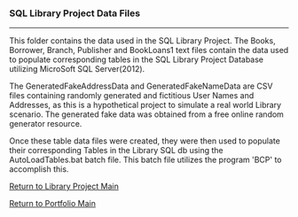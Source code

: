 ### SQL Library Project Data Files
***

This folder contains the data used in the SQL Library
Project.  The Books, Borrower, Branch, Publisher and
BookLoans1 text files contain the data used to populate
corresponding tables in the SQL Library Project Database
utilizing MicroSoft SQL Server(2012).

The GeneratedFakeAddressData and GeneratedFakeNameData
are CSV files containing randomly generated and fictitious
User Names and Addresses, as this is a hypothetical
project to simulate a real world Library scenario.
The generated fake data was obtained from a free
online random generator resource.

Once these table data files were created, they
were then used to populate their corresponding
Tables in the Library SQL db using the AutoLoadTables.bat
batch file.  This batch file utilizes the program
'BCP' to accomplish this.


[Return to Library Project Main](../)

[Return to Portfolio Main](/../../../)
